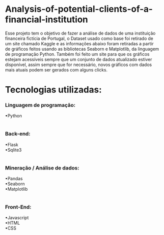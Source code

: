 # Analysis-of-potential-clients-of-a-financial-institution
Esse projeto tem o objetivo de fazer a análise de dados de uma instituição financeira fictícia de Portugal, o Dataset usado como base foi retirado de um site chamado Kaggle e as informações abaixo foram retiradas a partir de gráficos feitos usando as bibliotecas Seaborn e Matplotlib, da linguagem de programação Python.
Também foi feito um site para que os gráficos estejam acessíveis sempre que um conjunto de dados atualizado estiver disponível, assim sempre que for necessário, novos gráficos com dados mais atuais podem ser gerados com alguns clicks.

<h1>Tecnologias utilizadas:<br></h1>
<h3>Linguagem de programação:<br></h3>
•Python<br><br>
<h3>Back-end:<br></h3>
•Flask<br>
•Sqlite3<br><br>
<h3>Mineração / Análise de dados:<br></h3>
•Pandas<br>
•Seaborn<br>
•Matplotlib<br><br>
<h3>Front-End:<br></h3>
•Javascript<br>
•HTML<br>
•CSS<br>
